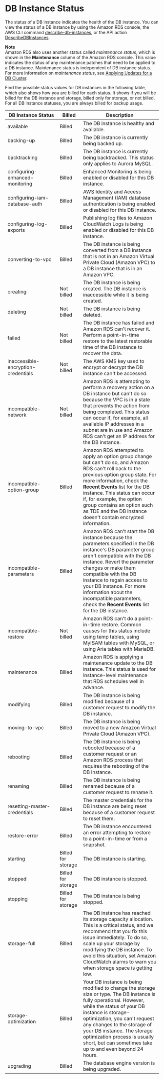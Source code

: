 # DB Instance Status<a name="Overview.DBInstance.Status"></a>

The status of a DB instance indicates the health of the DB instance\. You can view the status of a DB instance by using the Amazon RDS console, the AWS CLI command [describe\-db\-instances](https://docs.aws.amazon.com/cli/latest/reference/rds/describe-db-instances.html), or the API action [DescribeDBInstances](https://docs.aws.amazon.com/AmazonRDS/latest/APIReference/API_DescribeDBInstances.html)\. 

**Note**  
Amazon RDS also uses another status called *maintenance status*, which is shown in the **Maintenance** column of the Amazon RDS console\. This value indicates the status of any maintenance patches that need to be applied to a DB instance\. Maintenance status is independent of DB instance status\. For more information on *maintenance status*, see [Applying Updates for a DB Cluster](USER_UpgradeDBInstance.Maintenance.md#USER_UpgradeDBInstance.OSUpgrades)\. 

Find the possible status values for DB instances in the following table, which also shows how you are billed for each status\. It shows if you will be billed for the DB instance and storage, billed only for storage, or not billed\. For all DB instance statuses, you are always billed for backup usage\.


| DB Instance Status | Billed  | Description | 
| --- | --- | --- | 
|  available  | Billed |  The DB instance is healthy and available\.  | 
|  backing\-up  | Billed |  The DB instance is currently being backed up\.  | 
| backtracking | Billed |  The DB instance is currently being backtracked\. This status only applies to Aurora MySQL\.  | 
|  configuring\-enhanced\-monitoring  | Billed |  Enhanced Monitoring is being enabled or disabled for this DB instance\.  | 
|  configuring\-iam\-database\-auth  | Billed |  AWS Identity and Access Management \(IAM\) database authentication is being enabled or disabled for this DB instance\.  | 
|  configuring\-log\-exports  | Billed |  Publishing log files to Amazon CloudWatch Logs is being enabled or disabled for this DB instance\.  | 
|  converting\-to\-vpc  | Billed |  The DB instance is being converted from a DB instance that is not in an Amazon Virtual Private Cloud \(Amazon VPC\) to a DB instance that is in an Amazon VPC\.  | 
|  creating  | Not billed |  The DB instance is being created\. The DB instance is inaccessible while it is being created\.   | 
|  deleting  | Not billed |  The DB instance is being deleted\.  | 
|  failed  | Not billed |  The DB instance has failed and Amazon RDS can't recover it\. Perform a point\-in\-time restore to the latest restorable time of the DB instance to recover the data\.   | 
|  inaccessible\-encryption\-credentials  | Not billed |  The AWS KMS key used to encrypt or decrypt the DB instance can't be accessed\.   | 
|  incompatible\-network  | Not billed |  Amazon RDS is attempting to perform a recovery action on a DB instance but can't do so because the VPC is in a state that prevents the action from being completed\. This status can occur if, for example, all available IP addresses in a subnet are in use and Amazon RDS can't get an IP address for the DB instance\.   | 
|  incompatible\-option\-group  | Billed |  Amazon RDS attempted to apply an option group change but can't do so, and Amazon RDS can't roll back to the previous option group state\. For more information, check the **Recent Events** list for the DB instance\. This status can occur if, for example, the option group contains an option such as TDE and the DB instance doesn't contain encrypted information\.   | 
|  incompatible\-parameters  | Billed |  Amazon RDS can't start the DB instance because the parameters specified in the DB instance's DB parameter group aren't compatible with the DB instance\. Revert the parameter changes or make them compatible with the DB instance to regain access to your DB instance\. For more information about the incompatible parameters, check the **Recent Events** list for the DB instance\.   | 
|  incompatible\-restore  | Not billed |  Amazon RDS can't do a point\-in\-time restore\. Common causes for this status include using temp tables, using MyISAM tables with MySQL, or using Aria tables with MariaDB\.   | 
|  maintenance  | Billed |  Amazon RDS is applying a maintenance update to the DB instance\. This status is used for instance\-level maintenance that RDS schedules well in advance\.   | 
|  modifying  | Billed |  The DB instance is being modified because of a customer request to modify the DB instance\.   | 
|  moving\-to\-vpc  | Billed |  The DB instance is being moved to a new Amazon Virtual Private Cloud \(Amazon VPC\)\.  | 
|  rebooting  | Billed |  The DB instance is being rebooted because of a customer request or an Amazon RDS process that requires the rebooting of the DB instance\.  | 
|  renaming  | Billed |  The DB instance is being renamed because of a customer request to rename it\.   | 
|  resetting\-master\-credentials  | Billed |  The master credentials for the DB instance are being reset because of a customer request to reset them\.  | 
|  restore\-error  | Billed |  The DB instance encountered an error attempting to restore to a point\-in\-time or from a snapshot\.  | 
|  starting  | Billed for storage |  The DB instance is starting\.  | 
|  stopped  | Billed for storage |  The DB instance is stopped\.  | 
|  stopping  | Billed for storage |  The DB instance is being stopped\.  | 
|  storage\-full  | Billed |  The DB instance has reached its storage capacity allocation\. This is a critical status, and we recommend that you fix this issue immediately\. To do so, scale up your storage by modifying the DB instance\. To avoid this situation, set Amazon CloudWatch alarms to warn you when storage space is getting low\.   | 
|  storage\-optimization  | Billed |  Your DB instance is being modified to change the storage size or type\. The DB instance is fully operational\. However, while the status of your DB instance is storage\-optimization, you can't request any changes to the storage of your DB instance\. The storage optimization process is usually short, but can sometimes take up to and even beyond 24 hours\.   | 
|  upgrading  | Billed |  The database engine version is being upgraded\.   | 